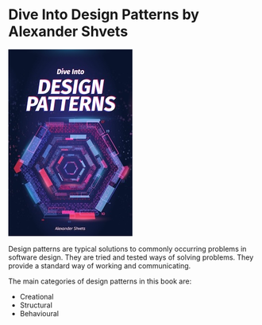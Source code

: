 # Dive Into Design Patterns by Alexander Shvets

![Cover](./cover.jpg)

Design patterns are typical solutions to commonly occurring problems in software design. They are tried
and tested ways of solving problems. They provide a standard way of working and communicating.

The main categories of design patterns in this book are:

* Creational
* Structural
* Behavioural
